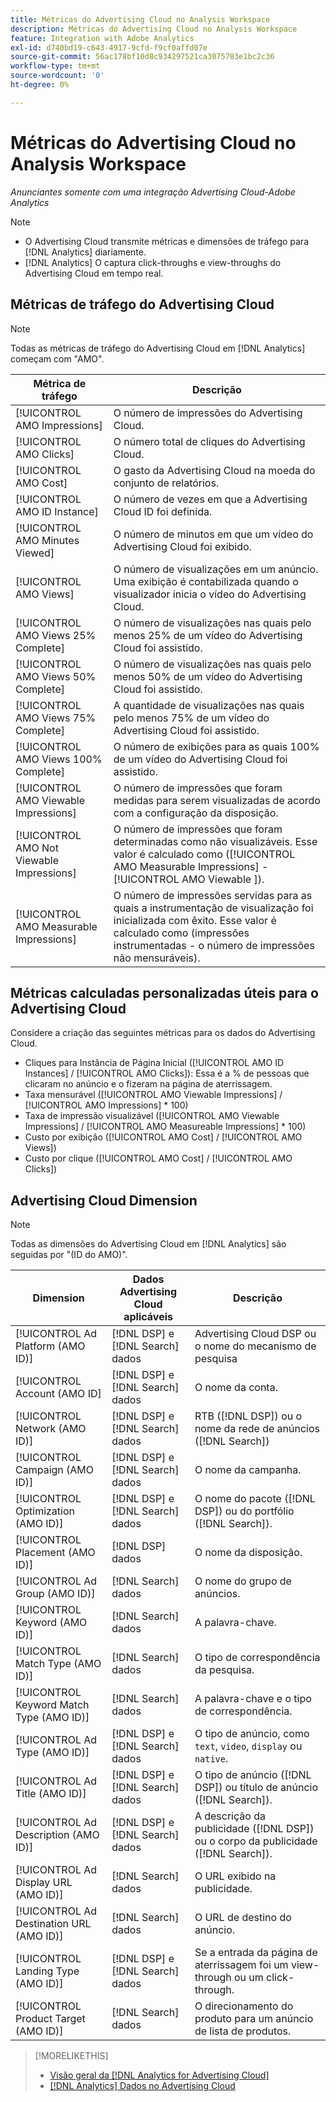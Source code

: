 ```yaml
---
title: Métricas do Advertising Cloud no Analysis Workspace
description: Métricas do Advertising Cloud no Analysis Workspace
feature: Integration with Adobe Analytics
exl-id: d740bd19-c643-4917-9cfd-f9cf0affd07e
source-git-commit: 56ac178bf10d8c934297521ca3075783e1bc2c36
workflow-type: tm+mt
source-wordcount: '0'
ht-degree: 0%

---
```


# Métricas do Advertising Cloud no Analysis Workspace

*Anunciantes somente com uma integração Advertising Cloud-Adobe Analytics*

>[!NOTE]
>
>* O Advertising Cloud transmite métricas e dimensões de tráfego para [!DNL Analytics] diariamente.
>* [!DNL Analytics] O captura click-throughs e view-throughs do Advertising Cloud em tempo real.


## Métricas de tráfego do Advertising Cloud

>[!NOTE]
>
>Todas as métricas de tráfego do Advertising Cloud em [!DNL Analytics] começam com &quot;AMO&quot;.

| Métrica de tráfego | Descrição |
| -------------- | ----------- |
| [!UICONTROL AMO Impressions] | O número de impressões do Advertising Cloud. |
| [!UICONTROL AMO Clicks] | O número total de cliques do Advertising Cloud. |
| [!UICONTROL AMO Cost] | O gasto da Advertising Cloud na moeda do conjunto de relatórios. |
| [!UICONTROL AMO ID Instance] | O número de vezes em que a Advertising Cloud ID foi definida. |
| [!UICONTROL AMO Minutes Viewed] | O número de minutos em que um vídeo do Advertising Cloud foi exibido. |
| [!UICONTROL AMO Views] | O número de visualizações em um anúncio. Uma exibição é contabilizada quando o visualizador inicia o vídeo do Advertising Cloud. |
| [!UICONTROL AMO Views 25% Complete] | O número de visualizações nas quais pelo menos 25% de um vídeo do Advertising Cloud foi assistido. |
| [!UICONTROL AMO Views 50% Complete] | O número de visualizações nas quais pelo menos 50% de um vídeo do Advertising Cloud foi assistido. |
| [!UICONTROL AMO Views 75% Complete] | A quantidade de visualizações nas quais pelo menos 75% de um vídeo do Advertising Cloud foi assistido. |
| [!UICONTROL AMO Views 100% Complete] | O número de exibições para as quais 100% de um vídeo do Advertising Cloud foi assistido. |
| [!UICONTROL AMO Viewable Impressions] | O número de impressões que foram medidas para serem visualizadas de acordo com a configuração da disposição. |
| [!UICONTROL AMO Not Viewable Impressions] | O número de impressões que foram determinadas como não visualizáveis. Esse valor é calculado como ([!UICONTROL AMO Measurable Impressions] - [!UICONTROL AMO Viewable ]). |
| [!UICONTROL AMO Measurable Impressions] | O número de impressões servidas para as quais a instrumentação de visualização foi inicializada com êxito. Esse valor é calculado como (impressões instrumentadas - o número de impressões não mensuráveis). |

## Métricas calculadas personalizadas úteis para o Advertising Cloud

Considere a criação das seguintes métricas para os dados do Advertising Cloud.

* Cliques para Instância de Página Inicial ([!UICONTROL AMO ID Instances] / [!UICONTROL AMO Clicks]): Essa é a % de pessoas que clicaram no anúncio e o fizeram na página de aterrissagem.
* Taxa mensurável ([!UICONTROL AMO Viewable Impressions] / [!UICONTROL AMO Impressions] * 100)
* Taxa de impressão visualizável ([!UICONTROL AMO Viewable Impressions] / [!UICONTROL AMO Measureable Impressions] * 100)
* Custo por exibição ([!UICONTROL AMO Cost] / [!UICONTROL AMO Views])
* Custo por clique ([!UICONTROL AMO Cost] / [!UICONTROL AMO Clicks])

## Advertising Cloud Dimension

>[!NOTE]
>
>Todas as dimensões do Advertising Cloud em [!DNL Analytics] são seguidas por &quot;(ID do AMO)&quot;.

| Dimension | Dados Advertising Cloud aplicáveis | Descrição |
| ----------- | ---------- | ---------- |
| [!UICONTROL Ad Platform (AMO ID)] | [!DNL DSP] e  [!DNL Search] dados | Advertising Cloud DSP ou o nome do mecanismo de pesquisa |
| [!UICONTROL Account (AMO ID] | [!DNL DSP] e  [!DNL Search] dados | O nome da conta. |
| [!UICONTROL Network (AMO ID)] | [!DNL DSP] e  [!DNL Search] dados | RTB ([!DNL DSP]) ou o nome da rede de anúncios ([!DNL Search]) |
| [!UICONTROL Campaign (AMO ID)] | [!DNL DSP] e  [!DNL Search] dados | O nome da campanha. |
| [!UICONTROL Optimization (AMO ID)] | [!DNL DSP] e  [!DNL Search] dados | O nome do pacote ([!DNL DSP]) ou do portfólio ([!DNL Search]). |
| [!UICONTROL Placement (AMO ID)] | [!DNL DSP] dados | O nome da disposição. |
| [!UICONTROL Ad Group (AMO ID)] | [!DNL Search] dados | O nome do grupo de anúncios. |
| [!UICONTROL Keyword (AMO ID)] | [!DNL Search] dados | A palavra-chave. |
| [!UICONTROL Match Type (AMO ID)] | [!DNL Search] dados | O tipo de correspondência da pesquisa. |
| [!UICONTROL Keyword Match Type (AMO ID)] | [!DNL Search] dados | A palavra-chave e o tipo de correspondência. |
| [!UICONTROL Ad Type (AMO ID)] | [!DNL DSP] e  [!DNL Search] dados | O tipo de anúncio, como `text`, `video`, `display` ou `native`. |
| [!UICONTROL Ad Title (AMO ID)] | [!DNL DSP] e  [!DNL Search] dados | O tipo de anúncio ([!DNL DSP]) ou título de anúncio ([!DNL Search]). |
| [!UICONTROL Ad Description (AMO ID)] | [!DNL DSP] e  [!DNL Search] dados | A descrição da publicidade ([!DNL DSP]) ou o corpo da publicidade ([!DNL Search]). |
| [!UICONTROL Ad Display URL (AMO ID)] | [!DNL Search] dados | O URL exibido na publicidade. |
| [!UICONTROL Ad Destination URL (AMO ID)] | [!DNL Search] dados | O URL de destino do anúncio. |
| [!UICONTROL Landing Type (AMO ID)] | [!DNL DSP] e  [!DNL Search] dados | Se a entrada da página de aterrissagem foi um view-through ou um click-through. |
| [!UICONTROL Product Target (AMO ID)] | [!DNL Search] dados | O direcionamento do produto para um anúncio de lista de produtos. |

>[!MORELIKETHIS]
>
>* [Visão geral da [!DNL Analytics for Advertising Cloud]](overview.md)
>* [[!DNL Analytics] Dados no Advertising Cloud](/help/integrations/analytics/analytics-data-in-advertising-cloud.md)

